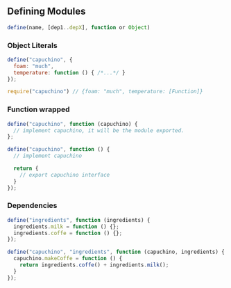 ## Defining Modules

```js
define(name, [dep1..depX], function or Object)
```

### Object Literals

```js
define("capuchino", {
  foam: "much",
  temperature: function () { /*...*/ }
});

require("capuchino") // {foam: "much", temperature: [Function]}
```

### Function wrapped

```js
define("capuchino", function (capuchino) {
  // implement capuchino, it will be the module exported.
};

define("capuchino", function () {
  // implement capuchino

  return {
    // export capuchino interface
  }
});
```

### Dependencies

```js
define("ingredients", function (ingredients) {
  ingredients.milk = function () {};
  ingredients.coffe = function () {};
});

define("capuchino", "ingredients", function (capuchino, ingredients) {
  capuchino.makeCoffe = function () {
    return ingredients.coffe() + ingredients.milk();
  }
});
```

